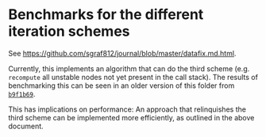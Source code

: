 # Benchmarks for the different iteration schemes

See https://github.com/sgraf812/journal/blob/master/datafix.md.html.

Currently, this implements an algorithm that can do the third scheme (e.g. `recompute` all unstable nodes not yet present in the call stack).
The results of benchmarking this can be seen in an older version of this folder from [`b9f1b69`](https://github.com/sgraf812/datafix/tree/b9f1b69b5f7edbed7eb63a9d958f0ec32a83c0a3/schemes).

This has implications on performance: An approach that relinquishes the third scheme can be implemented more efficiently, as outlined in the above document.
